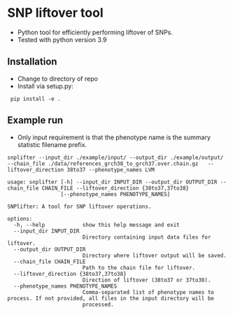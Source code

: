 
# SNP liftover tool 
- Python tool for efficiently performing liftover of SNPs.
- Tested with python version 3.9

## Installation 

- Change to directory of repo
- Install via setup.py:

``` pip install -e .```


## Example run

- Only input requirement is that the phenotype name is the summary statistic filename prefix.

```
snplifter --input_dir ./example/input/ --output_dir ./example/output/ --chain_file ./data/references_grch38_to_grch37.over.chain.gz   --liftover_direction 38to37 --phenotype_names LVM
```


```
usage: snplifter [-h] --input_dir INPUT_DIR --output_dir OUTPUT_DIR --chain_file CHAIN_FILE --liftover_direction {38to37,37to38}
                 [--phenotype_names PHENOTYPE_NAMES]

SNPlifter: A tool for SNP liftover operations.

options:
  -h, --help            show this help message and exit
  --input_dir INPUT_DIR
                        Directory containing input data files for liftover.
  --output_dir OUTPUT_DIR
                        Directory where liftover output will be saved.
  --chain_file CHAIN_FILE
                        Path to the chain file for liftover.
  --liftover_direction {38to37,37to38}
                        Direction of liftover (38to37 or 37to38).
  --phenotype_names PHENOTYPE_NAMES
                        Comma-separated list of phenotype names to process. If not provided, all files in the input directory will be
                        processed.
```